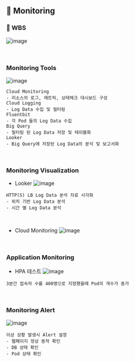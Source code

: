 ## 🔎 Monitoring
### 📅 WBS
![image](https://user-images.githubusercontent.com/117608997/216758323-ad6bb1e5-ec84-4022-bb90-900a0ae87b2b.png)

</br>

### Monitoring Tools
![image](https://user-images.githubusercontent.com/117608997/215812977-a719c414-a8ec-434a-8a6f-340f9e6d35a0.png)
```
Cloud Monitoring
- 리소스의 로그, 매트릭, 상태체크 대시보드 구성
Cloud Logging
- Log Data 수집 및 필터링
Fluentbit
- 각 Pod 들의 Log Data 수집
Big Query
- 필터링 된 Log Data 저장 및 테이블화
Looker
- Big Query에 저장된 Log Data의 분석 및 보고서화
```

</br>

### Monitoring Visualization
- Looker
![image](https://user-images.githubusercontent.com/117608997/215815272-abb1b574-d001-41f0-9a98-b87efa6a2257.png)
```
HTTP(S) LB Log Data 분석 자료 시각화
- 위치 기반 Log Data 분석
- 시간 별 Log Data 분석
```

</br>

- Cloud Monitoring
![image](https://user-images.githubusercontent.com/117608997/215815952-7ce5a085-f141-4ce8-8a1c-0c5b1e0b714d.png)

</br>

### Application Monitoring
- HPA 테스트
![image](https://user-images.githubusercontent.com/117608997/215809925-15f84159-7fc9-4e1b-8303-427836a9f0db.png)
```
3분간 접속자 수를 400명으로 지정했을때 Pod의 개수가 증가
```

</br>

### Monitoring Alert
![image](https://user-images.githubusercontent.com/117608997/215816490-e57253e5-7aa1-4195-8b48-25105d06d8f0.png)
```
이상 상황 발생시 Alert 설정
- 웹페이지 정상 동작 확인
- DB 상태 확인
- Pod 상태 확인
```
